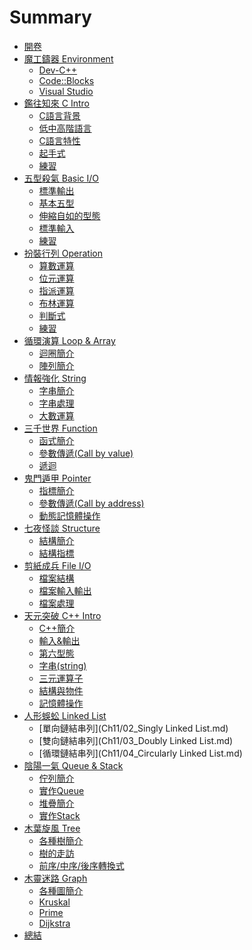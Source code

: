 # Summary

* [開卷](README.md)
* [魔工鑄器 Environment](Ch0/Intro.md)
  * [Dev-C++](Ch0/01_devcpp.md)
  * [Code::Blocks](Ch0/02_codeblocks.md)
  * [Visual Studio](Ch0/03_visualstudio.md)
* [鑑往知來 C Intro](Ch1/Intro.md)
  * [C語言背景](Ch1/01_history.md)
  * [低中高階語言](Ch1/02_language_diff.md)
  * [C語言特性](Ch1/03_spec.md)
  * [起手式](Ch1/04_newbie.md)
  * [練習](Ch1/05_practice.md)
* [五型殺氣 Basic I/O](Ch2/Intro.md)
  * [標準輸出](Ch2/01_stdout.md)
  * [基本五型](Ch2/02_type.md)
  * [伸縮自如的型態](Ch2/03_changable.md)
  * [標準輸入](Ch2/04_stdin.md)
  * [練習](Ch2/05_practice.md)
* [扮裝行列 Operation](Ch3/Intro.md)
  * [算數運算](Ch3/01_arithmetic.md)
  * [位元運算](Ch3/02_bitComputing.md)
  * [指派運算](Ch3/03_assignment.md)
  * [布林運算](Ch3/04_boolean.md)
  * [判斷式](Ch3/05_ifStatement.md)
  * [練習](Ch3/06_practice.md)  
* [循環演算 Loop & Array](Ch4/Intro.md)
  * [迴圈簡介](Ch4/01_loop.md)
  * [陣列簡介](Ch4/02_array.md)
* [情報強化 String](Ch5/Intro.md)
  * [字串簡介](Ch5/01_string.md)
  * [字串處理](Ch5/02_bignumber.md)
  * [大數運算]()
* [三千世界 Function](Ch6/Intro.md)
  * [函式簡介]()
  * [參數傳遞(Call by value)]()
  * [遞迴]()
* [鬼門遁甲 Pointer](Ch7/Intro.md)
  * [指標簡介]()
  * [參數傳遞(Call by address)]()
  * [動態記憶體操作]()
* [七夜怪談 Structure](Ch8/Intro.md)
  * [結構簡介]()
  * [結構指標]()
* [剪紙成兵 File I/O](Ch9/Intro.md)
  * [檔案結構]()
  * [檔案輸入輸出]()
  * [檔案處理]()
* [天元突破 C++ Intro](Ch10/Intro.md)
  * [C++簡介](Ch10/01_introduction.md)
  * [輸入&輸出](Ch10/02_inputAndOutput.md)
  * [第六型態](Ch10/03_boolean.md)
  * [字串(string)](Ch10/04_string.md)
  * [三元運算子](Ch10/05_TernaryOperator.md)
  * [結構與物件](Ch10/06_structAndObject.md)
  * [記憶體操作](Ch10/07_memoryControl.md)
* [人形蜈蚣 Linked List](Ch11/01_Intro.md)
  * [單向鏈結串列](Ch11/02_Singly Linked List.md)
  * [雙向鏈結串列](Ch11/03_Doubly Linked List.md)
  * [循環鏈結串列](Ch11/04_Circularly Linked List.md)
* [陰陽一氣 Queue & Stack](Ch12/Intro.md)
  * [佇列簡介](Ch12/01_queue_intro.md)
  * [實作Queue](Ch12/02_queue_implement.md)
  * [堆疊簡介](Ch12/03_stack_intro.md)
  * [實作Stack]()
* [木葉旋風 Tree](Ch13/Intro.md)
  * [各種樹簡介]()
  * [樹的走訪]()
  * [前序/中序/後序轉換式]()
* [木靈迷路 Graph](Ch14/Intro.md)
  * [各種圖簡介]()
  * [Kruskal]()
  * [Prime]()
  * [Dijkstra]()
* [總結](End.md)
